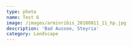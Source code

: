 ```yaml
---
type: photo
name: Test 6
image: /images/arminribis_20180811_11_hp.jpg
description: 'Bad Aussee, Steyria'
category: Landscape
---
```


